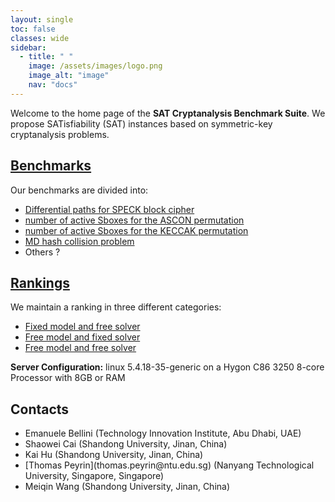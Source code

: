 ```yaml
---
layout: single
toc: false
classes: wide
sidebar:  
  - title: " "
    image: /assets/images/logo.png
    image_alt: "image"
    nav: "docs"
---
```


Welcome to the home page of the **SAT Cryptanalysis Benchmark Suite**. We propose SATisfiability (SAT) instances based on symmetric-key cryptanalysis problems. 


## [Benchmarks](/benchmarks)

Our benchmarks are divided into:
* [Differential paths for SPECK block cipher](/SPECK)
* [number of active Sboxes for the ASCON permutation](/ASCON)
* [number of active Sboxes for the KECCAK permutation](/KECCAK)
* [MD hash collision problem](/MD)
* Others ?


## [Rankings](/rankings)

We maintain a ranking in three different categories:
* [Fixed model and free solver](/rankings.md#fixed-model-free-solver)
* [Free model and fixed solver](/rankings.md#free-model-fixed-solver)
* [Free model and free solver](/rankings.md#free-model-free-solver)

**Server Configuration:** linux 5.4.18-35-generic on a Hygon C86 3250 8-core Processor with 8GB or RAM


## Contacts

<ul>
<li>Emanuele Bellini (Technology Innovation Institute, Abu Dhabi, UAE)</li>
<li>Shaowei Cai (Shandong University, Jinan, China)</li>
<li>Kai Hu (Shandong University, Jinan, China)</li>
<li>[Thomas Peyrin](thomas.peyrin@ntu.edu.sg)  (Nanyang Technological University, Singapore, Singapore)</li>
<li>Meiqin Wang (Shandong University, Jinan, China)</li>
</ul>




